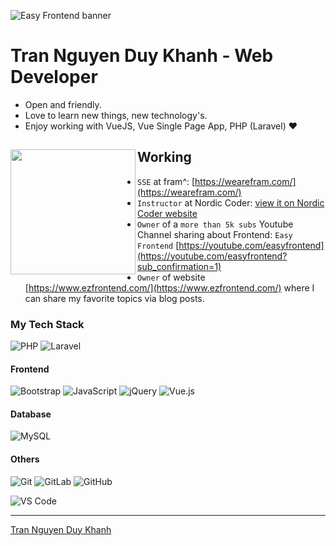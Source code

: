 ![Easy Frontend banner](https://res.cloudinary.com/easy-frontend/image/upload/v1598840121/blog/easy-frontend-banner-cropped_yjw0g0.jpg)

# Tran Nguyen Duy Khanh - Web Developer

- Open and friendly.
- Love to learn new things, new technology's.
- Enjoy working with VueJS, Vue Single Page App, PHP (Laravel) ❤

## Working <a href="https://github.com/paulnguyen-mn"><img align="left" width="auto" height="200" src="https://res.cloudinary.com/easy-frontend/image/upload/v1598840300/blog/programming_hgngx9.png"></a>

- `SSE` at fram^: [https://wearefram.com/](https://wearefram.com/)
- `Instructor` at Nordic Coder: [view it on Nordic Coder website](https://nordiccoder.com/khoa-hoc/khoa-hoc-web-front-end-development/)
- `Owner` of a `more than 5k subs` Youtube Channel sharing about Frontend: `Easy Frontend` [https://youtube.com/easyfrontend](https://youtube.com/easyfrontend?sub_confirmation=1)
- `Owner` of website [https://www.ezfrontend.com/](https://www.ezfrontend.com/) where I can share my favorite topics via blog posts.
### My Tech Stack
![PHP](https://img.shields.io/badge/-PHP-FFFFFF?style=flat-square&logo=PHP)
![Laravel](https://img.shields.io/badge/-Laravel-FFFFFF?style=flat-square&logo=Laravel)

#### Frontend
![Bootstrap](https://img.shields.io/badge/-Bootstrap-FFFFFF?style=flat-square&logo=Bootstrap)
![JavaScript](https://img.shields.io/badge/-JavaScript-%23F7DF1C?style=flat-square&logo=javascript&logoColor=000000&labelColor=%23F7DF1C&color=%23FFCE5A)
![jQuery](https://img.shields.io/badge/-jQuery-white?style=flat-square&logo=jQuery&logoColor=blue)
![Vue.js](https://img.shields.io/badge/-Vue.js-black?style=flat-square&logo=Vue.js)

#### Database
![MySQL](https://img.shields.io/badge/-MySQL-black?style=flat-square&logo=server)

#### Others
![Git](https://img.shields.io/badge/-Git-%23F05032?style=flat-square&logo=git&logoColor=%23ffffff)
![GitLab](https://img.shields.io/badge/-GitLab-FCA121?style=flat-square&logo=gitlab)
![GitHub](https://img.shields.io/badge/-GitHub-181717?style=flat-square&logo=github)

![VS Code](http://img.shields.io/badge/-VS%20Code-007ACC?style=flat-square&logo=visual-studio-code&logoColor=ffffff)

---
[Tran Nguyen Duy Khanh](https://github.com/tndk16072003) 
